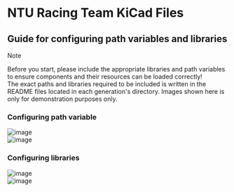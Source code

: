 # NTU Racing Team KiCad Files

## Guide for configuring path variables and libraries

> [!NOTE]
> Before you start, please include the appropriate libraries and path variables to ensure components and their resources can be loaded correctly!\
> The exact paths and libraries required to be included is written in the README files located in each generation's directory. Images shown here is only for demonstration purposes only.

### Configuring path variable

![image](https://github.com/user-attachments/assets/24e89efb-7beb-4a44-bff8-5997ec050622)\
![image](https://github.com/user-attachments/assets/ee9ea6a5-3d50-4d55-8bd4-2e3982e36277)

### Configuring libraries

![image](https://github.com/user-attachments/assets/8d61c2a1-a55e-4454-b3c4-e93e2027c5b8)\
![image](https://github.com/user-attachments/assets/13c1b811-5d52-47aa-a2e9-b8d9a430fcc3)
